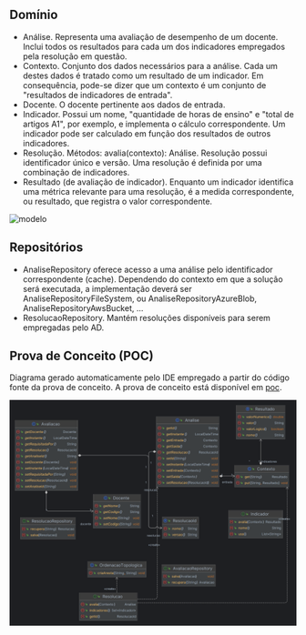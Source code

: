 ## Domínio

- Análise. Representa uma avaliação de desempenho de um docente. Inclui todos os resultados para cada um dos indicadores empregados pela resolução em questão.
- Contexto. Conjunto dos dados necessários para a análise. Cada um destes dados é tratado como um resultado de um indicador. Em consequência, pode-se dizer que um contexto é um conjunto de "resultados de indicadores de entrada".
- Docente. O docente pertinente aos dados de entrada.
- Indicador. Possui um nome, "quantidade de horas de ensino" e "total de artigos A1", por exemplo, e implementa o cálculo correspondente. Um indicador pode ser calculado em função dos resultados de outros indicadores.
- Resolução. Métodos: avalia(contexto): Análise. Resolução possui identificador único e versão. Uma resolução é definida por uma combinação de indicadores.
- Resultado (de avaliação de indicador). Enquanto um indicador identifica uma métrica relevante para uma resolução, é a medida correspondente, ou resultado, que registra o valor correspondente.

![modelo](http://www.plantuml.com/plantuml/proxy?cache=no&src=https://raw.githubusercontent.com/kyriosdata/docente-inf/main/documentacao/diagramas/dominio.puml)

## Repositórios

- AnaliseRepository oferece acesso a uma análise pelo identificador correspondente (cache). Dependendo do contexto em que a solução será executada, a implementação deverá ser AnaliseRepositoryFileSystem, ou AnaliseRepositoryAzureBlob, AnaliseRepositoryAwsBucket, ...
- ResolucaoRepository. Mantém resoluções disponíveis para serem empregadas pelo AD.

## Prova de Conceito (POC)

Diagrama gerado automaticamente pelo IDE empregado a
partir do código fonte da prova de conceito.
A prova de conceito está disponível em [poc](../poc/).

![domain-poc](diagramas/domain-poc.png)
